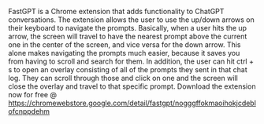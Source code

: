 FastGPT is a Chrome extension that adds functionality to ChatGPT conversations. The extension allows the user to use the up/down arrows on their keyboard to navigate the prompts. 
Basically, when a user hits the up arrow, the screen will travel to have the nearest prompt above the current one in the center of the screen, and vice versa for the down arrow. This alone makes
navigating the prompts much easier, because it saves you from having to scroll and search for them. In addition, the user can hit ctrl + s to open an overlay consisting of all of the prompts they
sent in that chat log. They can scroll through those and click on one and the screen will close the overlay and travel to that specific prompt. Download the extension now for free @ 
https://chromewebstore.google.com/detail/fastgpt/nogggffokmaoihokjcdeblofcnppdehm
